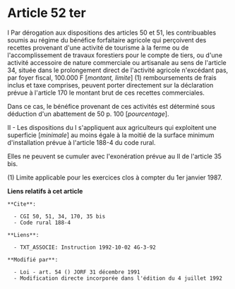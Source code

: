 # Article 52 ter

I Par dérogation aux dispositions des articles 50 et 51, les contribuables soumis au régime du bénéfice forfaitaire agricole
qui perçoivent des recettes provenant d'une activité de tourisme à la ferme ou de l'accomplissement de travaux forestiers
pour le compte de tiers, ou d'une activité accessoire de nature commerciale ou artisanale au sens de l'article 34, située
dans le prolongement direct de l'activité agricole n'excédant pas, par foyer fiscal, 100.000 F [*montant, limite*] (1)
remboursements de frais inclus et taxe comprises, peuvent porter directement sur la déclaration prévue à l'article 170 le
montant brut de ces recettes commerciales.

Dans ce cas, le bénéfice provenant de ces activités est déterminé sous déduction d'un abattement de 50 p. 100
[*pourcentage*].

II - Les dispositions du I s'appliquent aux agriculteurs qui exploitent une superficie [*minimale*] au moins égale à la
moitié de la surface minimum d'installation prévue à l'article 188-4 du code rural. 

Elles ne peuvent se cumuler avec l'exonération prévue au II de l'article 35 bis.

(1) Limite applicable pour les exercices clos à compter du 1er janvier 1987.

**Liens relatifs à cet article**

	**Cite**:

	  - CGI 50, 51, 34, 170, 35 bis
	  - Code rural 188-4

	**Liens**:

	  - TXT_ASSOCIE: Instruction 1992-10-02 4G-3-92

	**Modifié par**:

	  - Loi - art. 54 () JORF 31 décembre 1991
	  - Modification directe incorporée dans l'édition du 4 juillet 1992
